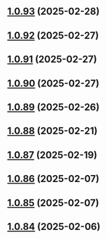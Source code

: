 ## [1.0.93](https://github.com/binary-braids/github-actions-runner/compare/v1.0.92...v1.0.93) (2025-02-28)



## [1.0.92](https://github.com/binary-braids/github-actions-runner/compare/v1.0.91...v1.0.92) (2025-02-27)



## [1.0.91](https://github.com/binary-braids/github-actions-runner/compare/v1.0.90...v1.0.91) (2025-02-27)



## [1.0.90](https://github.com/binary-braids/github-actions-runner/compare/v1.0.89...v1.0.90) (2025-02-27)



## [1.0.89](https://github.com/binary-braids/github-actions-runner/compare/v1.0.88...v1.0.89) (2025-02-26)



## [1.0.88](https://github.com/binary-braids/github-actions-runner/compare/v1.0.87...v1.0.88) (2025-02-21)



## [1.0.87](https://github.com/binary-braids/github-actions-runner/compare/v1.0.86...v1.0.87) (2025-02-19)



## [1.0.86](https://github.com/binary-braids/github-actions-runner/compare/v1.0.85...v1.0.86) (2025-02-07)



## [1.0.85](https://github.com/binary-braids/github-actions-runner/compare/v1.0.84...v1.0.85) (2025-02-07)



## [1.0.84](https://github.com/binary-braids/github-actions-runner/compare/v1.0.83...v1.0.84) (2025-02-06)



